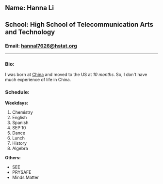 <!--# about-me-->

## Name: Hanna Li

## School: High School of Telecommunication Arts and Technology

### Email: <u> hannal7626@hstat.org </u>

---

### Bio:
I was born at [China](china.com) and moved to the US at _10 months_. So, I don't have much experience of life in China. 

### Schedule:

**Weekdays:** 
<ol>
    <li>Chemistry</li>
    <li>English</li>
    <li>Spanish</li>
    <li>SEP 10</li>
    <Li>Dance</li>
    <li>Lunch</li>
    <li>History</li>
    <li>Algebra</li>
</ol>
 

**Others:**
<ul>
    <li>SEE</li>
    <li>PRYSAFE</li>
    <li>Minds Matter</li>
</ul>


